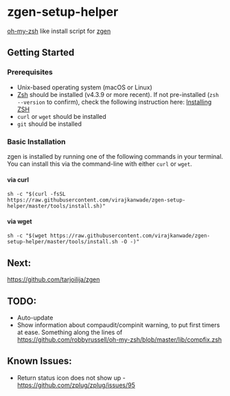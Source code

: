 # zgen-setup-helper
[oh-my-zsh](https://github.com/robbyrussell/oh-my-zsh) like install script for [zgen](https://github.com/tarjoilija/zgen)

## Getting Started

### Prerequisites

* Unix-based operating system (macOS or Linux)
* [Zsh](http://www.zsh.org) should be installed (v4.3.9 or more recent). If not pre-installed (`zsh --version` to confirm), check the following instruction here: [Installing ZSH](https://github.com/robbyrussell/oh-my-zsh/wiki/Installing-ZSH)
* `curl` or `wget` should be installed
* `git` should be installed

### Basic Installation

zgen is installed by running one of the following commands in your terminal. You can install this via the command-line with either `curl` or `wget`.

#### via curl

```shell
sh -c "$(curl -fsSL https://raw.githubusercontent.com/virajkanwade/zgen-setup-helper/master/tools/install.sh)"
```

#### via wget

```shell
sh -c "$(wget https://raw.githubusercontent.com/virajkanwade/zgen-setup-helper/master/tools/install.sh -O -)"
```

## Next:
https://github.com/tarjoilija/zgen

## TODO:
* Auto-update
* Show information about compaudit/compinit warning, to put first timers at ease. Something along the lines of https://github.com/robbyrussell/oh-my-zsh/blob/master/lib/compfix.zsh

## Known Issues:
* Return status icon does not show up - https://github.com/zplug/zplug/issues/95
